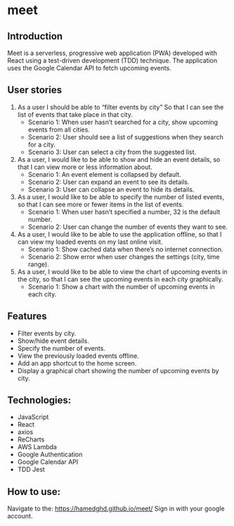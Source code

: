 # meet

## Introduction
Meet is a serverless, progressive web application (PWA) developed with React using a test-driven development (TDD) technique. The application uses the Google Calendar API to fetch upcoming events.

## User stories

  1.  As a user I should be able to “filter events by city” So that I can see the list of events that take place in that city.
      *   Scenario 1: When user hasn’t searched for a city, show upcoming events from all cities.
      *   Scenario 2: User should see a list of suggestions when they search for a city.
      *   Scenario 3: User can select a city from the suggested list.
  2.  As a user, I would like to be able to show and hide an event details, so that I can view more or less information about.
      *   Scenario 1: An event element is collapsed by default.
      *   Scenario 2: User can expand an event to see its details.
      *   Scenario 3: User can collapse an event to hide its details. 
  3.  As a user, I would like to be able to specify the number of listed events, so that I can see more or fewer items in the list of events.
      *   Scenario 1: When user hasn’t specified a number, 32 is the default number.
      *   Scenario 2: User can change the number of events they want to see.
  4.  As a user, I would like to be able to use the application offline, so that I can view my loaded events on my last online visit.
      *   Scenario 1: Show cached data when there’s no internet connection.
      *   Scenario 2: Show error when user changes the settings (city, time range).
  5.  As a user, I would like to be able to view the chart of upcoming events in the city, so that I can see the upcoming events in each city graphically.
      *   Scenario 1: Show a chart with the number of upcoming events in each city.

## Features
- Filter events by city.
- Show/hide event details.
- Specify the number of events.
- View the previously loaded events offline.
- Add an app shortcut to the home screen.
- Display a graphical chart showing the number of upcoming events by city.
## Technologies:
- JavaScript
- React
- axios
- ReCharts
- AWS Lambda
- Google Authentication 
- Google Calendar API
- TDD Jest
## How to use:
Navigate to the: https://hamedghd.github.io/meet/
Sign in with your google account.
